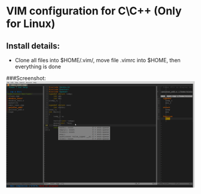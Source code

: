 VIM configuration for C\C++ (Only for Linux)
======
Install details:
------
*  Clone all files into $HOME/.vim/, move file .vimrc into $HOME, 
then everything is done

###Screenshot:
![screenshot](Screenshots/Screenshot.png)

